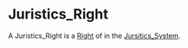 # Juristics_Right

A Juristics_Right is a [Right](600058.md) of in the [Jursitics_System](670001.md).